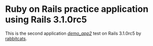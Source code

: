 # Ruby on Rails practice application using Rails 3.1.0rc5

This is the second application [*demo_app2*](http://) test on Rails 3.1.0rc5 by [rabbitcats](http://).